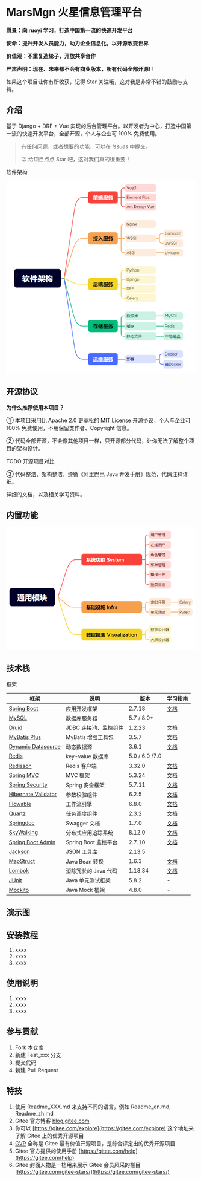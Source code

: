 # MarsMgn 火星信息管理平台

**愿景：向 [ruoyi](https://gitee.com/zhijiantianya/ruoyi-vue-pro) 学习，打造中国第一流的快速开发平台**

**使命：提升开发人员能力，助力企业信息化，以开源改变世界**

**价值观：不重复造轮子，开放共享合作**



**严肃声明：现在、未来都不会有商业版本，所有代码全部开源!！**

如果这个项目让你有所收获，记得 Star 关注哦，这对我是非常不错的鼓励与支持。



## 介绍
基于 Django + DRF + Vue 实现的后台管理平台。以开发者为中心，打造中国第一流的快速开发平台，全部开源，个人与企业可 100% 免费使用。

> 有任何问题，或者想要的功能，可以在 _Issues_ 中提交。
>
> 😜 给项目点点 Star 吧，这对我们真的很重要！



软件架构

![image-20250227153801550](./assets/image-20250227153801550.png)



## 开源协议

**为什么推荐使用本项目？**

① 本项目采用比 Apache 2.0 更宽松的 [MIT License](https://gitee.com/zhijiantianya/ruoyi-vue-pro/blob/master/LICENSE) 开源协议，个人与企业可 100% 免费使用，不用保留类作者、Copyright 信息。

② 代码全部开源，不会像其他项目一样，只开源部分代码，让你无法了解整个项目的架构设计。

TODO 开源项目对比

③ 代码整洁、架构整洁，遵循《阿里巴巴 Java 开发手册》规范，代码注释详细。

详细的文档，以及相关学习资料。



## 内置功能

![image-20250228101848779](./assets/image-20250228101848779.png)



## 技术栈

框架

| 框架                                                         | 说明                  | 版本           | 学习指南                                                     |
| ------------------------------------------------------------ | --------------------- | -------------- | ------------------------------------------------------------ |
| [Spring Boot](https://spring.io/projects/spring-boot)        | 应用开发框架          | 2.7.18         | [文档](https://github.com/YunaiV/SpringBoot-Labs)            |
| [MySQL](https://www.mysql.com/cn/)                           | 数据库服务器          | 5.7 / 8.0+     |                                                              |
| [Druid](https://github.com/alibaba/druid)                    | JDBC 连接池、监控组件 | 1.2.23         | [文档](http://www.iocoder.cn/Spring-Boot/datasource-pool/?yudao) |
| [MyBatis Plus](https://mp.baomidou.com/)                     | MyBatis 增强工具包    | 3.5.7          | [文档](http://www.iocoder.cn/Spring-Boot/MyBatis/?yudao)     |
| [Dynamic Datasource](https://dynamic-datasource.com/)        | 动态数据源            | 3.6.1          | [文档](http://www.iocoder.cn/Spring-Boot/datasource-pool/?yudao) |
| [Redis](https://redis.io/)                                   | key-value 数据库      | 5.0 / 6.0 /7.0 |                                                              |
| [Redisson](https://github.com/redisson/redisson)             | Redis 客户端          | 3.32.0         | [文档](http://www.iocoder.cn/Spring-Boot/Redis/?yudao)       |
| [Spring MVC](https://github.com/spring-projects/spring-framework/tree/master/spring-webmvc) | MVC 框架              | 5.3.24         | [文档](http://www.iocoder.cn/SpringMVC/MVC/?yudao)           |
| [Spring Security](https://github.com/spring-projects/spring-security) | Spring 安全框架       | 5.7.11         | [文档](http://www.iocoder.cn/Spring-Boot/Spring-Security/?yudao) |
| [Hibernate Validator](https://github.com/hibernate/hibernate-validator) | 参数校验组件          | 6.2.5          | [文档](http://www.iocoder.cn/Spring-Boot/Validation/?yudao)  |
| [Flowable](https://github.com/flowable/flowable-engine)      | 工作流引擎            | 6.8.0          | [文档](https://doc.iocoder.cn/bpm/)                          |
| [Quartz](https://github.com/quartz-scheduler)                | 任务调度组件          | 2.3.2          | [文档](http://www.iocoder.cn/Spring-Boot/Job/?yudao)         |
| [Springdoc](https://springdoc.org/)                          | Swagger 文档          | 1.7.0          | [文档](http://www.iocoder.cn/Spring-Boot/Swagger/?yudao)     |
| [SkyWalking](https://skywalking.apache.org/)                 | 分布式应用追踪系统    | 8.12.0         | [文档](http://www.iocoder.cn/Spring-Boot/SkyWalking/?yudao)  |
| [Spring Boot Admin](https://github.com/codecentric/spring-boot-admin) | Spring Boot 监控平台  | 2.7.10         | [文档](http://www.iocoder.cn/Spring-Boot/Admin/?yudao)       |
| [Jackson](https://github.com/FasterXML/jackson)              | JSON 工具库           | 2.13.5         |                                                              |
| [MapStruct](https://mapstruct.org/)                          | Java Bean 转换        | 1.6.3          | [文档](http://www.iocoder.cn/Spring-Boot/MapStruct/?yudao)   |
| [Lombok](https://projectlombok.org/)                         | 消除冗长的 Java 代码  | 1.18.34        | [文档](http://www.iocoder.cn/Spring-Boot/Lombok/?yudao)      |
| [JUnit](https://junit.org/junit5/)                           | Java 单元测试框架     | 5.8.2          | -                                                            |
| [Mockito](https://github.com/mockito/mockito)                | Java Mock 框架        | 4.8.0          | -                                                            |



## 演示图



## 安装教程

1.  xxxx
2.  xxxx
3.  xxxx

## 使用说明

1.  xxxx
2.  xxxx
3.  xxxx

## 参与贡献

1.  Fork 本仓库
2.  新建 Feat_xxx 分支
3.  提交代码
4.  新建 Pull Request


## 特技

1.  使用 Readme\_XXX.md 来支持不同的语言，例如 Readme\_en.md, Readme\_zh.md
2.  Gitee 官方博客 [blog.gitee.com](https://blog.gitee.com)
3.  你可以 [https://gitee.com/explore](https://gitee.com/explore) 这个地址来了解 Gitee 上的优秀开源项目
4.  [GVP](https://gitee.com/gvp) 全称是 Gitee 最有价值开源项目，是综合评定出的优秀开源项目
5.  Gitee 官方提供的使用手册 [https://gitee.com/help](https://gitee.com/help)
6.  Gitee 封面人物是一档用来展示 Gitee 会员风采的栏目 [https://gitee.com/gitee-stars/](https://gitee.com/gitee-stars/)

